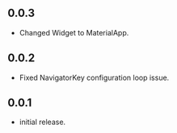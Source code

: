 ## 0.0.3

* Changed Widget to MaterialApp.

## 0.0.2

* Fixed NavigatorKey configuration loop issue.

## 0.0.1

* initial release.
